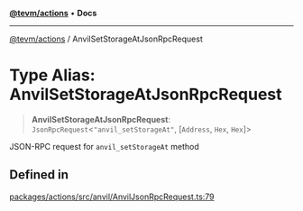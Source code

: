 [**@tevm/actions**](../README.md) • **Docs**

***

[@tevm/actions](../globals.md) / AnvilSetStorageAtJsonRpcRequest

# Type Alias: AnvilSetStorageAtJsonRpcRequest

> **AnvilSetStorageAtJsonRpcRequest**: `JsonRpcRequest`\<`"anvil_setStorageAt"`, [`Address`, `Hex`, `Hex`]\>

JSON-RPC request for `anvil_setStorageAt` method

## Defined in

[packages/actions/src/anvil/AnvilJsonRpcRequest.ts:79](https://github.com/evmts/tevm-monorepo/blob/main/packages/actions/src/anvil/AnvilJsonRpcRequest.ts#L79)
